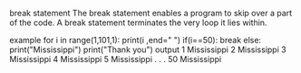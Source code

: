 break statement
The break statement enables a program to skip over a part of the code. A break statement terminates the very loop it lies within.

example
for i in range(1,101,1):
    print(i ,end=" ")
    if(i==50):
        break
    else:
        print("Mississippi")
print("Thank you")
output
1 Mississippi
2 Mississippi
3 Mississippi
4 Mississippi
5 Mississippi
.
.
.
50 Mississippi